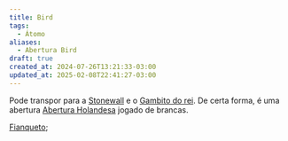 ```yaml
---
title: Bird
tags:
  - Átomo
aliases:
  - Abertura Bird
draft: true
created_at: 2024-07-26T13:21:33-03:00
updated_at: 2025-02-08T22:41:27-03:00
---
```


Pode transpor para a [Stonewall](content/atomos/2024/07/12/Xadrez_Stonewall.md) e o [Gambito do rei](content/atomos/2024/07/26/Xadrez_Gambito_do_rei.md). De certa forma, é uma abertura [Abertura Holandesa](content/atomos/2024/07/12/Xadrez_Abertura_Holandesa.md) jogado de brancas. 

[Fianqueto](content/atomos/2024/07/26/Xadrez_Fianqueto.md);